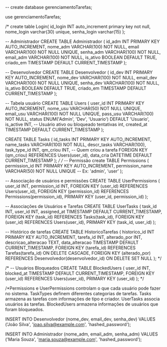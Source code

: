 -- create database gerenciamentoTarefas;

use gerenciamentoTarefas;

/*
create table Login(
id_login INT auto_increment primary key not null,
nome_login varchar(30) unique,
senha_login varchar(15)
);

-- Administrador
CREATE TABLE Administrador (
id_adm INT PRIMARY KEY AUTO_INCREMENT, 
nome_adm VARCHAR(100) NOT NULL, email VARCHAR(100) NOT NULL UNIQUE, 
senha_adm VARCHAR(100) NOT NULL,
email_adm VARCHAR(100) NOT NULL,
is_ativo BOOLEAN DEFAULT TRUE,
criado_em TIMESTAMP DEFAULT CURRENT_TIMESTAMP
);

-- Desenvolvedor
CREATE TABLE Desenvolvedor (
id_dev INT PRIMARY KEY AUTO_INCREMENT, 
nome_dev VARCHAR(100) NOT NULL, 
email_dev VARCHAR(100) NOT NULL UNIQUE, 
senha_dev VARCHAR(100) NOT NULL, is_ativo BOOLEAN DEFAULT TRUE,
criado_em TIMESTAMP DEFAULT CURRENT_TIMESTAMP 
 );

 -- Tabela usuário
CREATE TABLE Users (
    user_id INT PRIMARY KEY AUTO_INCREMENT,
    nome_usu VARCHAR(50) NOT NULL UNIQUE, 
    email_usu VARCHAR(100) NOT NULL UNIQUE, 
    pass_usu VARCHAR(100) NOT NULL,
    status ENUM('Admin', 'Dev', 'Usuario') DEFAULT 'Usuario',
    is_active INT, -- Usuário ativo ou bloqueado 
    tentativas int,
    created_at TIMESTAMP DEFAULT CURRENT_TIMESTAMP
);
 
CREATE TABLE Tasks (
    id_tasks INT PRIMARY KEY AUTO_INCREMENT,
    name_tasks VARCHAR(100) NOT NULL,
    descr_tasks VARCHAR(100), 
    task_type_id INT,
    qm_criou INT, -- Quem criou a tarefa
    FOREIGN KEY (qm_criou) REFERENCES Users(user_id),
    data_cria DATETIME DEFAULT CURRENT_TIMESTAMP
);
*/
/*
-- Permissão 
create TABLE Permissions (
 permission_id INT PRIMARY KEY AUTO_INCREMENT, 
 permission_name VARCHAR(50) NOT NULL UNIQUE -- Ex: 'admin', 'user' 
);

-- Associação de usuários e permissões 
CREATE TABLE UserPermissions ( 
user_id INT, permission_id INT, 
FOREIGN KEY (user_id) REFERENCES Users(user_id),
 FOREIGN KEY (permission_id) REFERENCES Permissions(permission_id),
 PRIMARY KEY (user_id, permission_id)
 );

-- Associações de Usuários e Tarefas
CREATE TABLE UserTasks ( 
 task_id INT,
 user_id INT,
 assigned_at TIMESTAMP DEFAULT CURRENT_TIMESTAMP, FOREIGN KEY (task_id) REFERENCES Tasks(task_id), 
FOREIGN KEY (user_id) REFERENCES Users(user_id), PRIMARY KEY (task_id, user_id)
);


-- Histórico de tarefas
CREATE TABLE HistoricoTarefas ( 
historico_id INT PRIMARY KEY AUTO_INCREMENT, tarefa_id INT, 
alterado_por INT, 
descricao_alteracao TEXT, data_alteracao TIMESTAMP DEFAULT CURRENT_TIMESTAMP, 
FOREIGN KEY (tarefa_id) REFERENCES Tarefas(tarefa_id) ON DELETE CASCADE,
 FOREIGN KEY (alterado_por) REFERENCES Desenvolvedor(desenvolvedor_id) ON DELETE SET NULL 
 );
*/

/*
-- Usuários Bloqueados
CREATE TABLE BlockedUsers ( 
user_id INT, blocked_at TIMESTAMP DEFAULT CURRENT_TIMESTAMP, 
FOREIGN KEY (user_id) REFERENCES Users(user_id),
 PRIMARY KEY (user_id) 
 );
*/

/*Permissions e UserPermissions controlam o que cada usuário pode fazer no sistema.
TaskTypes definem diferentes categorias de tarefas.
Tasks armazena as tarefas com informações de tipo e criador.
UserTasks associa usuários às tarefas.
BlockedUsers armazena informações de usuários que foram bloqueados.


INSERT INTO Desenvolvedor (nome_dev, email_dev, senha_dev) VALUES ('João Silva', 'joao.silva@example.com', 'hashed_password');

INSERT INTO Administrador (nome_adm, email_adm, senha_adm) VALUES ('Maria Souza', 'maria.souza@example.com', 'hashed_password');
